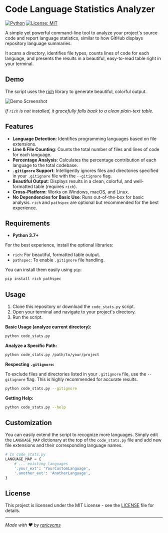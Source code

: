 # Code Language Statistics Analyzer

[![Python](https://img.shields.io/badge/Python-3.7%2B-blue.svg)](https://www.python.org/downloads/)
[![License: MIT](https://img.shields.io/badge/License-MIT-yellow.svg)](https://opensource.org/licenses/MIT)

A simple yet powerful command-line tool to analyze your project's source code and report language statistics, similar to how GitHub displays repository language summaries.

It scans a directory, identifies file types, counts lines of code for each language, and presents the results in a beautiful, easy-to-read table right in your terminal.

## Demo

The script uses the [rich](https://github.com/Textualize/rich) library to generate beautiful, colorful output.

![Demo Screenshot](https://github.com/user-attachments/assets/23a73d8b-e120-4b45-99bb-05267183ec28)

*If `rich` is not installed, it gracefully falls back to a clean plain-text table.*

## Features

- **Language Detection**: Identifies programming languages based on file extensions.
- **Line & File Counting**: Counts the total number of files and lines of code for each language.
- **Percentage Analysis**: Calculates the percentage contribution of each language to the total codebase.
- **`.gitignore` Support**: Intelligently ignores files and directories specified in your `.gitignore` file with the `--gitignore` flag.
- **Beautiful Output**: Displays results in a clean, colorful, and well-formatted table (requires `rich`).
- **Cross-Platform**: Works on Windows, macOS, and Linux.
- **No Dependencies for Basic Use**: Runs out-of-the-box for basic analysis. `rich` and `pathspec` are optional but recommended for the best experience.

## Requirements

- **Python 3.7+**

For the best experience, install the optional libraries:

- `rich`: For beautiful, formatted table output.
- `pathspec`: To enable `.gitignore` file handling.

You can install them easily using `pip`:

```bash
pip install rich pathspec
```

## Usage

1. Clone this repository or download the `code_stats.py` script.
2. Open your terminal and navigate to your project's directory.
3. Run the script.

**Basic Usage (analyze current directory):**

```bash
python code_stats.py
```

**Analyze a Specific Path:**

```bash
python code_stats.py /path/to/your/project
```

**Respecting `.gitignore`:**

To exclude files and directories listed in your `.gitignore` file, use the `--gitignore` flag. This is highly recommended for accurate results.

```bash
python code_stats.py --gitignore
```

**Getting Help:**

```bash
python code_stats.py --help
```

## Customization

You can easily extend the script to recognize more languages. Simply edit the `LANGUAGE_MAP` dictionary at the top of the `code_stats.py` file and add new file extensions and their corresponding language names.

```python
# In code_stats.py
LANGUAGE_MAP = {
    # ... existing languages
    '.your_ext': 'YourCustomLanguage',
    '.another_ext': 'AnotherLanguage',
}
```

## License

This project is licensed under the MIT License - see the [LICENSE](LICENSE) file for details.

---

*Made with ❤️ by [raricycms](https://github.com/raricycms)*
